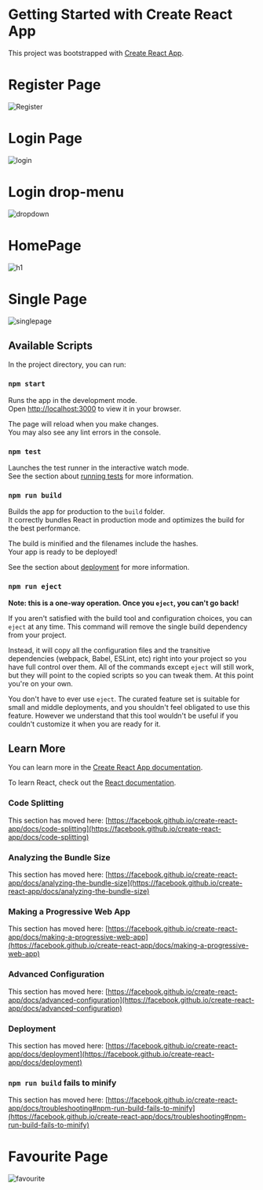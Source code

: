 # Getting Started with Create React App

This project was bootstrapped with [Create React App](https://github.com/facebook/create-react-app).


# Register Page
![Register](https://github.com/ranjankumar9/scaling-waffle/assets/107936455/00e08717-c913-4ce8-81d8-c9898c69836f)

# Login Page
![login](https://github.com/ranjankumar9/scaling-waffle/assets/107936455/148ab765-7521-4236-850a-794c872d2df2)

# Login drop-menu
![dropdown](https://github.com/ranjankumar9/scaling-waffle/assets/107936455/4d9f4c75-7b76-4a66-85e7-b6ca315b17f8)

# HomePage
![h1](https://github.com/ranjankumar9/scaling-waffle/assets/107936455/dc529eaf-08f8-4eb2-8544-3bbdf4177439)

# Single Page
![singlepage](https://github.com/ranjankumar9/scaling-waffle/assets/107936455/112584d6-8d58-450c-8b73-9d43349f4d17)

## Available Scripts

In the project directory, you can run:

### `npm start`

Runs the app in the development mode.\
Open [http://localhost:3000](http://localhost:3000) to view it in your browser.

The page will reload when you make changes.\
You may also see any lint errors in the console.

### `npm test`

Launches the test runner in the interactive watch mode.\
See the section about [running tests](https://facebook.github.io/create-react-app/docs/running-tests) for more information.

### `npm run build`

Builds the app for production to the `build` folder.\
It correctly bundles React in production mode and optimizes the build for the best performance.

The build is minified and the filenames include the hashes.\
Your app is ready to be deployed!

See the section about [deployment](https://facebook.github.io/create-react-app/docs/deployment) for more information.

### `npm run eject`

**Note: this is a one-way operation. Once you `eject`, you can't go back!**

If you aren't satisfied with the build tool and configuration choices, you can `eject` at any time. This command will remove the single build dependency from your project.

Instead, it will copy all the configuration files and the transitive dependencies (webpack, Babel, ESLint, etc) right into your project so you have full control over them. All of the commands except `eject` will still work, but they will point to the copied scripts so you can tweak them. At this point you're on your own.

You don't have to ever use `eject`. The curated feature set is suitable for small and middle deployments, and you shouldn't feel obligated to use this feature. However we understand that this tool wouldn't be useful if you couldn't customize it when you are ready for it.

## Learn More

You can learn more in the [Create React App documentation](https://facebook.github.io/create-react-app/docs/getting-started).

To learn React, check out the [React documentation](https://reactjs.org/).

### Code Splitting

This section has moved here: [https://facebook.github.io/create-react-app/docs/code-splitting](https://facebook.github.io/create-react-app/docs/code-splitting)

### Analyzing the Bundle Size

This section has moved here: [https://facebook.github.io/create-react-app/docs/analyzing-the-bundle-size](https://facebook.github.io/create-react-app/docs/analyzing-the-bundle-size)

### Making a Progressive Web App

This section has moved here: [https://facebook.github.io/create-react-app/docs/making-a-progressive-web-app](https://facebook.github.io/create-react-app/docs/making-a-progressive-web-app)

### Advanced Configuration

This section has moved here: [https://facebook.github.io/create-react-app/docs/advanced-configuration](https://facebook.github.io/create-react-app/docs/advanced-configuration)

### Deployment

This section has moved here: [https://facebook.github.io/create-react-app/docs/deployment](https://facebook.github.io/create-react-app/docs/deployment)

### `npm run build` fails to minify

This section has moved here: [https://facebook.github.io/create-react-app/docs/troubleshooting#npm-run-build-fails-to-minify](https://facebook.github.io/create-react-app/docs/troubleshooting#npm-run-build-fails-to-minify)



# Favourite Page
![favourite](https://github.com/ranjankumar9/scaling-waffle/assets/107936455/1688f17a-0c5b-4784-87a4-40a6b5261b50)




